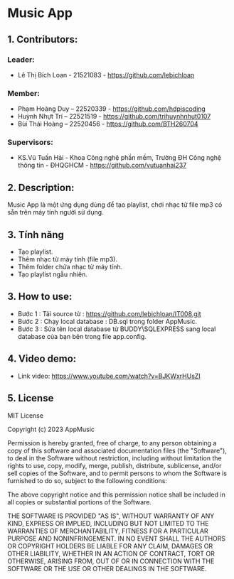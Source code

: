 
# Music App

## 1. Contributors:

### Leader: 
 * Lê Thị Bích Loan - 21521083 - https://github.com/lebichloan
### Member: 
* Phạm Hoàng Duy – 22520339 - https://github.com/hdpiscoding
* Huỳnh Nhựt Trí – 22521519 - https://github.com/trihuynhnhut0107
* Bùi Thái Hoàng – 22520456 - https://github.com/BTH260704
### Supervisors:

* KS.Vũ Tuấn Hải - Khoa Công nghệ phần mềm, Trường ĐH Công nghệ thông tin - ĐHQGHCM - https://github.com/vutuanhai237


## 2. Description: 
Music App là một ứng dụng dùng để tạo playlist, chơi nhạc từ file mp3 có sẵn trên máy tính người sử dụng.
## 3. Tính năng
* Tạo playlist.
* Thêm nhạc từ máy tính (file mp3).
* Thêm folder chứa nhạc từ máy tính.
* Tạo playlist ngẫu nhiên.




## 3. How to use:
* Bước 1 : Tải source từ : https://github.com/lebichloan/IT008.git
* Bước 2 : Chạy local database : DB.sql trong folder AppMusic.
* Bước 3 : Sửa tên local database từ BUDDY\SQLEXPRESS sang local database của bạn bên trong file app.config.

## 4. Video demo: 
* Link video: https://www.youtube.com/watch?v=BJKWxrHUsZI

## 5. License
MIT License

Copyright (c) 2023 AppMusic

Permission is hereby granted, free of charge, to any person obtaining a copy
of this software and associated documentation files (the "Software"), to deal
in the Software without restriction, including without limitation the rights
to use, copy, modify, merge, publish, distribute, sublicense, and/or sell
copies of the Software, and to permit persons to whom the Software is
furnished to do so, subject to the following conditions:

The above copyright notice and this permission notice shall be included in all
copies or substantial portions of the Software.

THE SOFTWARE IS PROVIDED "AS IS", WITHOUT WARRANTY OF ANY KIND, EXPRESS OR
IMPLIED, INCLUDING BUT NOT LIMITED TO THE WARRANTIES OF MERCHANTABILITY,
FITNESS FOR A PARTICULAR PURPOSE AND NONINFRINGEMENT. IN NO EVENT SHALL THE
AUTHORS OR COPYRIGHT HOLDERS BE LIABLE FOR ANY CLAIM, DAMAGES OR OTHER
LIABILITY, WHETHER IN AN ACTION OF CONTRACT, TORT OR OTHERWISE, ARISING FROM,
OUT OF OR IN CONNECTION WITH THE SOFTWARE OR THE USE OR OTHER DEALINGS IN THE
SOFTWARE.

